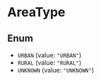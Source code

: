 # AreaType

## Enum

- `URBAN` (value: `"URBAN"`)
- `RURAL` (value: `"RURAL"`)
- `UNKNOWN` (value: `"UNKNOWN"`)
